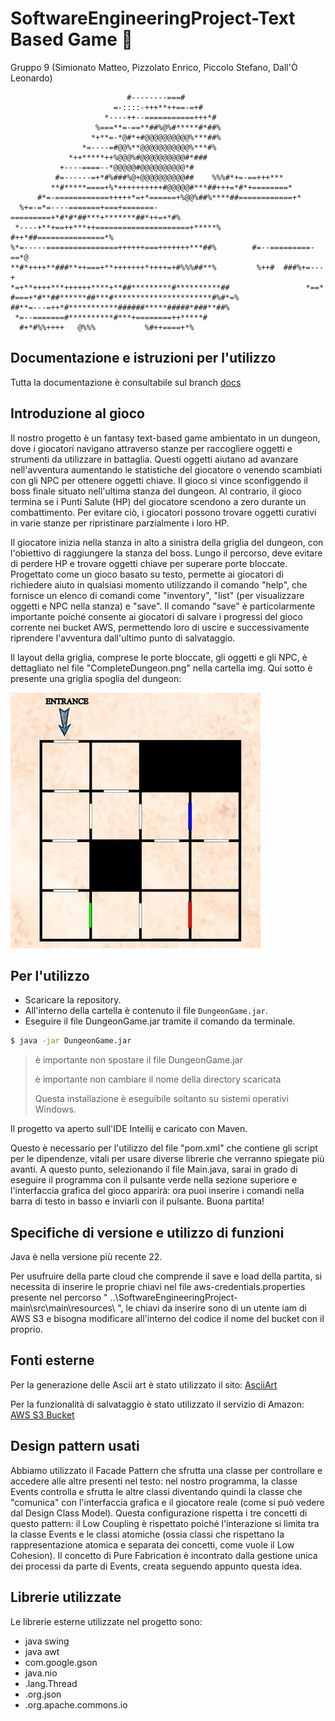 # SoftwareEngineeringProject-Text Based Game :european_castle:

Gruppo 9 (Simionato Matteo, Pizzolato Enrico, Piccolo Stefano, Dall'Ò Leonardo)
                                                                                                    
                                                           
                              #--------===#                                  
                           =-::::-+++**++==-=+#                              
                         *----++--===========+++*#                           
                       %===**=-==**##%@%#*****#*##%                          
                      *+**=-*@#*+#@@@@@@@@@@%***##%                          
                    *=----=#@@%**@@@@@@@@@@@%***#%                           
                 *++*****++%@@@%#@@@@@@@@@@#*###                             
               +----====--*@@@@@#@@@@@@@@@@*#                                
              #=------=+*#%###%@+@@@@@@@@@@##    %%%#*+=-==+++***            
             **#*****====+%*++++++++++#@@@@@#***##+++=*#*+========*          
          #*=-============+++++*=+*======+%@@%##%****##============+*        
      %+=-=*=----=======+===+=======-=========+*#*#*##***+*******##*++=+*#%  
     *----+**+==++***++=====================+*****%  #++*##===============*% 
    %*=-----================++++++===+++++++***##%        #=--=========-==*@ 
    **#*++++**###**++===+**+++++++*++++=+#%%%##**%         %++#  ###%+=---+  
    *=+**++++***++++++****+**##*********#**********##                 *==*  
    #===+*#**##******##***#**********************#%#*=%                         
    ##**=---=++*#***********######*****#####*###**##%                          
     *=--=======#**********#***+========++*****#                              
      #+*#%%++++   @%%%           %#++====+*%                                 
                                                                                                   
                                                                                
                                                                      

## Documentazione e istruzioni per l'utilizzo
Tutta la documentazione è consultabile sul branch [docs](https://github.com/TeoSimii/SoftwareEngineeringProject/tree/docs)

## Introduzione al gioco
Il nostro progetto è un fantasy text-based game ambientato in un dungeon, dove i giocatori navigano attraverso stanze per raccogliere oggetti e strumenti da utilizzare in battaglia. Questi oggetti aiutano ad avanzare nell'avventura aumentando le statistiche del giocatore o venendo scambiati con gli NPC per ottenere oggetti chiave. Il gioco si vince sconfiggendo il boss finale situato nell'ultima stanza del dungeon. Al contrario, il gioco termina se i Punti Salute (HP) del giocatore scendono a zero durante un combattimento. Per evitare ciò, i giocatori possono trovare oggetti curativi in varie stanze per ripristinare parzialmente i loro HP.

Il giocatore inizia nella stanza in alto a sinistra della griglia del dungeon, con l'obiettivo di raggiungere la stanza del boss. Lungo il percorso, deve evitare di perdere HP e trovare oggetti chiave per superare porte bloccate. Progettato come un gioco basato su testo, permette ai giocatori di richiedere aiuto in qualsiasi momento utilizzando il comando "help", che fornisce un elenco di comandi come "inventory", "list" (per visualizzare oggetti e NPC nella stanza) e "save". Il comando "save" è particolarmente importante poiché consente ai giocatori di salvare i progressi del gioco corrente nei bucket AWS, permettendo loro di uscire e successivamente riprendere l'avventura dall'ultimo punto di salvataggio.

Il layout della griglia, comprese le porte bloccate, gli oggetti e gli NPC, è dettagliato nel file "CompleteDungeon.png" nella cartella img. Qui sotto è presente una griglia spoglia del dungeon:

<img src="img/DungeonOverview.png" alt="drawing" width="400"/>

## Per l'utilizzo
* Scaricare la repository.
* All'interno della cartella è contenuto il file `DungeonGame.jar`.
* Eseguire il file DungeonGame.jar tramite il comando da terminale.
```cmd
$ java -jar DungeonGame.jar
```
> è importante non spostare il file DungeonGame.jar
> 
> è importante non cambiare il nome della directory scaricata
> 
> Questa installazione è eseguibile soltanto su sistemi operativi Windows.

Il progetto va aperto sull'IDE Intellij e caricato con Maven. 

Questo è necessario per l'utilizzo del file "pom.xml" che contiene gli script per le dipendenze, vitali per usare diverse librerie che verranno spiegate più avanti. A questo punto, selezionando il file Main.java, sarai in grado di eseguire il programma con il pulsante verde nella sezione superiore e l'interfaccia grafica del gioco apparirà: ora puoi inserire i comandi nella barra di testo in basso e inviarli con il pulsante. Buona partita!

## Specifiche di versione e utilizzo di funzioni
Java è nella versione più recente 22.

Per usufruire della parte cloud che comprende il save e load della partita, si necessita di inserire le proprie chiavi nel file aws-credentials.properties presente nel percorso " ..\SoftwareEngineeringProject-main\src\main\resources\ ", le chiavi da inserire sono di un utente iam di AWS S3 e bisogna modificare all'interno del codice il nome del bucket con il proprio.

## Fonti esterne
Per la generazione delle Ascii art è stato utilizzato il sito: [AsciiArt](https://www.asciiart.eu/image-to-ascii)

Per la funzionalità di salvataggio è stato utilizzato il servizio di Amazon: [AWS S3 Bucket](https://aws.amazon.com/it/s3/)

## Design pattern usati
Abbiamo utilizzato il Facade Pattern che sfrutta una classe per controllare e accedere alle altre presenti nel testo: nel nostro programma, la classe Events controlla e sfrutta le altre classi diventando quindi la classe che "comunica" con l'interfaccia grafica e il giocatore reale (come si può vedere dal Design Class Model).
Questa configurazione rispetta i tre concetti di questo pattern: il Low Coupling è rispettato poiché l'interazione si limita tra la classe Events e le classi atomiche (ossia classi che rispettano la rappresentazione atomica e separata dei concetti, come vuole il Low Cohesion). Il concetto di Pure Fabrication è incontrato dalla gestione unica dei processi da parte di Events, creata seguendo appunto questa idea.

## Librerie utilizzate
Le librerie esterne utilizzate nel progetto sono:
* java swing
* java awt
* com.google.gson
* java.nio
* .lang.Thread
* .org.json
* .org.apache.commons.io
